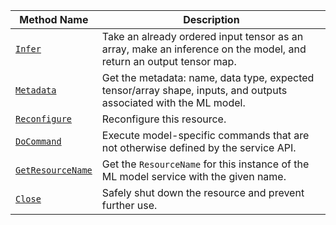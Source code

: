 <!-- prettier-ignore -->
| Method Name | Description |
| ----------- | ----------- |
| [`Infer`](/services/ml/deploy/#infer) | Take an already ordered input tensor as an array, make an inference on the model, and return an output tensor map. |
| [`Metadata`](/services/ml/deploy/#metadata) | Get the metadata: name, data type, expected tensor/array shape, inputs, and outputs associated with the ML model. |
| [`Reconfigure`](/services/ml/deploy/#reconfigure) | Reconfigure this resource. |
| [`DoCommand`](/services/ml/deploy/#docommand) | Execute model-specific commands that are not otherwise defined by the service API. |
| [`GetResourceName`](/services/ml/deploy/#getresourcename) | Get the `ResourceName` for this instance of the ML model service with the given name. |
| [`Close`](/services/ml/deploy/#close) | Safely shut down the resource and prevent further use. |
